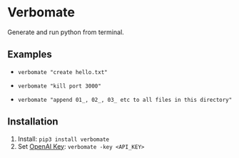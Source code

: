 # Verbomate
Generate and run python from terminal.

## Examples

- `verbomate "create hello.txt"`

- `verbomate "kill port 3000"`

- `verbomate "append 01_, 02_, 03_ etc to all files in this directory"`

## Installation

1. Install: `pip3 install verbomate`
2. Set [OpenAI Key](https://platform.openai.com/api-keys): `verbomate -key <API_KEY>`

